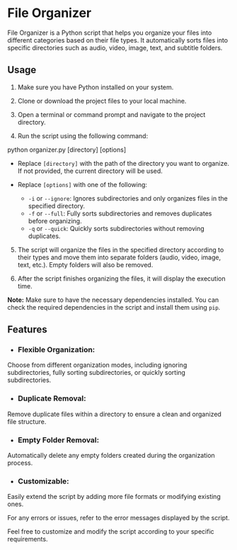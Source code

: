 # File Organizer
File Organizer is a Python script that helps you organize your files into different categories based on their file types. It automatically sorts files into specific directories such as audio, video, image, text, and subtitle folders.

## Usage

1. Make sure you have Python installed on your system.

2. Clone or download the project files to your local machine.

3. Open a terminal or command prompt and navigate to the project directory.

4. Run the script using the following command:

python organizer.py [directory] [options]



- Replace `[directory]` with the path of the directory you want to organize. If not provided, the current directory will be used.

- Replace `[options]` with one of the following:

  - `-i` or `--ignore`: Ignores subdirectories and only organizes files in the specified directory.
  - `-f` or `--full`: Fully sorts subdirectories and removes duplicates before organizing.
  - `-q` or `--quick`: Quickly sorts subdirectories without removing duplicates.

5. The script will organize the files in the specified directory according to their types and move them into separate folders (audio, video, image, text, etc.). Empty folders will also be removed.

6. After the script finishes organizing the files, it will display the execution time.

**Note:** Make sure to have the necessary dependencies installed. You can check the required dependencies in the script and install them using `pip`.

## Features
- ### Flexible Organization:
Choose from different organization modes, including ignoring subdirectories, fully sorting subdirectories, or quickly sorting subdirectories.
- ### Duplicate Removal:
Remove duplicate files within a directory to ensure a clean and organized file structure.
- ### Empty Folder Removal:
Automatically delete any empty folders created during the organization process.
- ### Customizable:
Easily extend the script by adding more file formats or modifying existing ones.

For any errors or issues, refer to the error messages displayed by the script.

Feel free to customize and modify the script according to your specific requirements.

